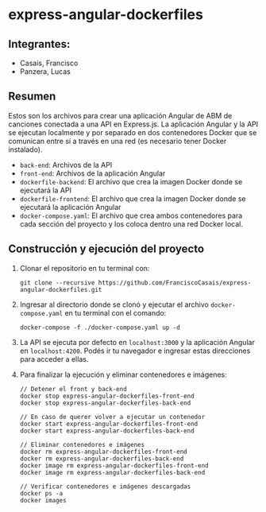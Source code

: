 # express-angular-dockerfiles

## Integrantes:

- Casais, Francisco
- Panzera, Lucas

## Resumen

Estos son los archivos para crear una aplicación Angular de ABM de canciones conectada a una API en Express.js. La aplicación Angular y la API se ejecutan localmente y por separado en dos contenedores Docker que se comunican entre sí a través en una red (es necesario tener Docker instalado).

- ```back-end```: Archivos de la API
- ```front-end```: Archivos de la aplicación Angular
- ```dockerfile-backend```: El archivo que crea la imagen Docker donde se ejecutará la API
- ```dockerfile-frontend```: El archivo que crea la imagen Docker donde se ejecutará la aplicación Angular
- ```docker-compose.yaml```: El archivo que crea ambos contenedores para cada sección del proyecto y los coloca dentro una red Docker local.

## Construcción y ejecución del proyecto

1. Clonar el repositorio en tu terminal con:

    ```
   git clone --recursive https://github.com/FranciscoCasais/express-angular-dockerfiles.git
    ```

3. Ingresar al directorio donde se clonó y ejecutar el archivo ```docker-compose.yaml``` en tu terminal con el comando:

    ```
   docker-compose -f ./docker-compose.yaml up -d
    ```

5. La API se ejecuta por defecto en ```localhost:3000``` y la aplicación Angular en ```localhost:4200```. Podés ir tu navegador e ingresar estas direcciones para acceder a ellas.
6. Para finalizar la ejecución y eliminar contenedores e imágenes:

    ```
    // Detener el front y back-end
    docker stop express-angular-dockerfiles-front-end
    docker stop express-angular-dockerfiles-back-end

    // En caso de querer volver a ejecutar un contenedor
    docker start express-angular-dockerfiles-front-end
    docker start express-angular-dockerfiles-back-end

    // Eliminar contenedores e imágenes
    docker rm express-angular-dockerfiles-front-end
    docker rm express-angular-dockerfiles-back-end
    docker image rm express-angular-dockerfiles-front-end
    docker image rm express-angular-dockerfiles-back-end

    // Verificar contenedores e imágenes descargadas
    docker ps -a
    docker images
    ```
